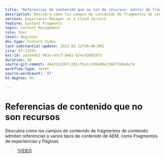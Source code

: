 ```yaml
---
title: 'Referencias de contenido que no son de recursos: editor de fragmentos de contenido'
description: Descubra cómo los campos de contenido de fragmentos de contenido admiten referencias a varios tipos de contenido de AEM, como Fragmentos de experiencias y Páginas.
version: Experience Manager as a Cloud Service
feature: Content Fragments
topic: Content Management
role: User
level: Beginner
doc-type: Feature Video
last-substantial-update: 2023-05-12T00:00:00Z
jira: KT-13241
exl-id: aac044b2-903a-47c7-8461-824c43902972
duration: 59
source-git-commit: 48433a5367c281cf5a1c106b08a1306f1b0e8ef4
workflow-type: tm+mt
source-wordcount: '47'
ht-degree: 0%

---
```


# Referencias de contenido que no son recursos

Descubra cómo los campos de contenido de fragmentos de contenido admiten referencias a varios tipos de contenido de AEM, como Fragmentos de experiencias y Páginas.

>[!VIDEO](https://video.tv.adobe.com/v/3436765/?learn=on&captions=spa)
